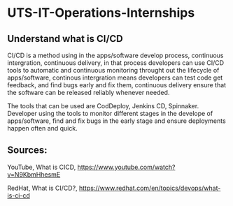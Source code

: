 # UTS-IT-Operations-Internships
## Understand what is CI/CD
CI/CD is a method using in the apps/software develop process, continuous intergration, continuous delivery, in that process developers can use CI/CD tools to automatic and continuous monitoring throught out the lifecycle of apps/software, continous intergration means developers can test code get feedback, and find bugs early and fix them, continuous delivery ensure that the software can be released reliably whenever needed.

The tools that can be used are CodDeploy, Jenkins CD, Spinnaker. Developer using the tools to monitor different stages in the develope of apps/software, find and fix bugs in the early stage and ensure deployments happen often and quick.
## Sources:
YouTube, What is CICD, https://www.youtube.com/watch?v=N9KbmHhesmE

RedHat, What is CI/CD?, https://www.redhat.com/en/topics/devops/what-is-ci-cd
